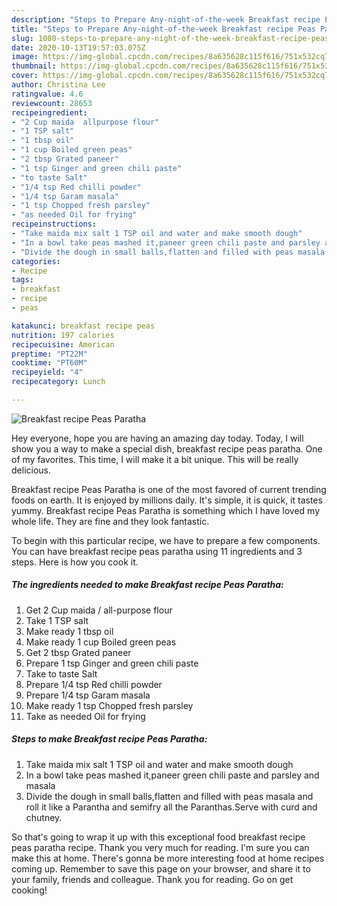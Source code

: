 ```yaml
---
description: "Steps to Prepare Any-night-of-the-week Breakfast recipe Peas Paratha"
title: "Steps to Prepare Any-night-of-the-week Breakfast recipe Peas Paratha"
slug: 1080-steps-to-prepare-any-night-of-the-week-breakfast-recipe-peas-paratha
date: 2020-10-13T19:57:03.075Z
image: https://img-global.cpcdn.com/recipes/8a635628c115f616/751x532cq70/breakfast-recipe-peas-paratha-recipe-main-photo.jpg
thumbnail: https://img-global.cpcdn.com/recipes/8a635628c115f616/751x532cq70/breakfast-recipe-peas-paratha-recipe-main-photo.jpg
cover: https://img-global.cpcdn.com/recipes/8a635628c115f616/751x532cq70/breakfast-recipe-peas-paratha-recipe-main-photo.jpg
author: Christina Lee
ratingvalue: 4.6
reviewcount: 28653
recipeingredient:
- "2 Cup maida  allpurpose flour"
- "1 TSP salt"
- "1 tbsp oil"
- "1 cup Boiled green peas"
- "2 tbsp Grated paneer"
- "1 tsp Ginger and green chili paste"
- "to taste Salt"
- "1/4 tsp Red chilli powder"
- "1/4 tsp Garam masala"
- "1 tsp Chopped fresh parsley"
- "as needed Oil for frying"
recipeinstructions:
- "Take maida mix salt 1 TSP oil and water and make smooth dough"
- "In a bowl take peas mashed it,paneer green chili paste and parsley and masala"
- "Divide the dough in small balls,flatten and filled with peas masala and roll it like a Parantha and semifry all the Paranthas.Serve with curd and chutney."
categories:
- Recipe
tags:
- breakfast
- recipe
- peas

katakunci: breakfast recipe peas 
nutrition: 197 calories
recipecuisine: American
preptime: "PT22M"
cooktime: "PT60M"
recipeyield: "4"
recipecategory: Lunch

---
```



![Breakfast recipe Peas Paratha](https://img-global.cpcdn.com/recipes/8a635628c115f616/751x532cq70/breakfast-recipe-peas-paratha-recipe-main-photo.jpg)

Hey everyone, hope you are having an amazing day today. Today, I will show you a way to make a special dish, breakfast recipe peas paratha. One of my favorites. This time, I will make it a bit unique. This will be really delicious.



Breakfast recipe Peas Paratha is one of the most favored of current trending foods on earth. It is enjoyed by millions daily. It's simple, it is quick, it tastes yummy. Breakfast recipe Peas Paratha is something which I have loved my whole life. They are fine and they look fantastic.


To begin with this particular recipe, we have to prepare a few components. You can have breakfast recipe peas paratha using 11 ingredients and 3 steps. Here is how you cook it.

<!--inarticleads1-->

##### The ingredients needed to make Breakfast recipe Peas Paratha:

1. Get 2 Cup maida / all-purpose flour
1. Take 1 TSP salt
1. Make ready 1 tbsp oil
1. Make ready 1 cup Boiled green peas
1. Get 2 tbsp Grated paneer
1. Prepare 1 tsp Ginger and green chili paste
1. Take to taste Salt
1. Prepare 1/4 tsp Red chilli powder
1. Prepare 1/4 tsp Garam masala
1. Make ready 1 tsp Chopped fresh parsley
1. Take as needed Oil for frying




<!--inarticleads2-->

##### Steps to make Breakfast recipe Peas Paratha:

1. Take maida mix salt 1 TSP oil and water and make smooth dough
1. In a bowl take peas mashed it,paneer green chili paste and parsley and masala
1. Divide the dough in small balls,flatten and filled with peas masala and roll it like a Parantha and semifry all the Paranthas.Serve with curd and chutney.




So that's going to wrap it up with this exceptional food breakfast recipe peas paratha recipe. Thank you very much for reading. I'm sure you can make this at home. There's gonna be more interesting food at home recipes coming up. Remember to save this page on your browser, and share it to your family, friends and colleague. Thank you for reading. Go on get cooking!
